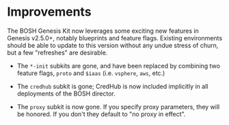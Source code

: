 # Improvements

The BOSH Genesis Kit now leverages some exciting new features in
Genesis v2.5.0+, notably blueprints and feature flags.  Existing
environments should be able to update to this version without any
undue stress of churn, but a few "refreshes" are desirable.

- The `*-init` subkits are gone, and have been replaced by
  combining two feature flags, `proto` and `$iaas` (i.e.
  `vsphere`, `aws`, etc.)

- The `credhub` subkit is gone; CredHub is now included implicitly
  in all deployments of the BOSH director.

- The `proxy` subkit is now gone.  If you specify proxy
  parameters, they will be honored.  If you don't they default to
  "no proxy in effect".
